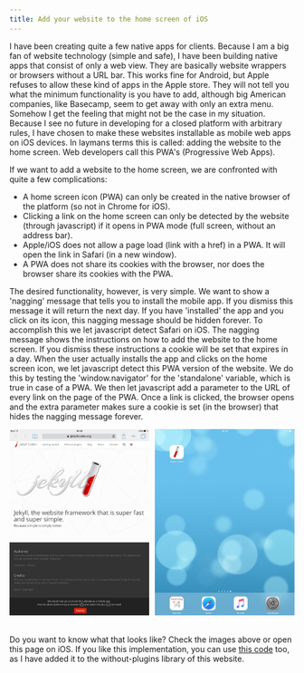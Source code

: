```yaml
---
title: Add your website to the home screen of iOS
---
```


I have been creating quite a few native apps for clients. Because I am a big fan of website technology (simple and safe), I have been building native apps that consist of only a web view. They are basically website wrappers or browsers without a URL bar. This works fine for Android, but Apple refuses to allow these kind of apps in the Apple store. They will not tell you what the minimum functionality is you have to add, although big American companies, like Basecamp, seem to get away with only an extra menu. Somehow I get the feeling that might not be the case in my situation. Because I see no future in developing for a closed platform with arbitrary rules, I have chosen to make these websites installable as mobile web apps on iOS devices. In laymans terms this is called: adding the website to the home screen. Web developers call this PWA's (Progressive Web Apps).

If we want to add a website to the home screen, we are confronted with quite a few complications:

- A home screen icon (PWA) can only be created in the native browser of the platform (so not in Chrome for iOS).
- Clicking a link on the home screen can only be detected by the website (through javascript) if it opens in PWA mode (full screen, without an address bar).
- Apple/iOS does not allow a page load (link with a href) in a PWA. It will open the link in Safari (in a new window).
- A PWA does not share its cookies with the browser, nor does the browser share its cookies with the PWA.

The desired functionality, however, is very simple. We want to show a 'nagging' message that tells you to install the mobile app. If you dismiss this message it will return the next day. If you have 'installed' the app and you click on its icon, this nagging message should be hidden forever. To accomplish this we let javascript detect Safari on iOS. The nagging message shows the instructions on how to add the website to the home screen. If you dismiss these instructions a cookie will be set that expires in a day. When the user actually installs the app and clicks on the home screen icon, we let javascript detect this PWA version of the website. We do this by testing the 'window.navigator' for the 'standalone' variable, which is true in case of a PWA. We then let javascript add a parameter to the URL of every link on the page of the PWA. Once a link is clicked, the browser opens and the extra parameter makes sure a cookie is set (in the browser) that hides the nagging message forever.

<div style="overflow: hidden;"><a href="/uploads/addtohomescreen1.jpeg" style="width: 49%; margin-right: 2%; float: left; display: block;"><img src="/uploads/addtohomescreen1.jpeg" /></a><a href="/uploads/addtohomescreen2.jpg" style="width: 49%; float: left; display: block;"><img src="/uploads/addtohomescreen2.jpg" /></a>&nbsp;</div>

Do you want to know what that looks like? Check the images above or open this page on iOS. If you like this implementation, you can use [this code](/without-plugin/add-to-home-screen-ios/) too, as I have added it to the without-plugins library of this website.